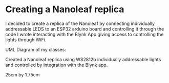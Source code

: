 # Creating a Nanoleaf replica

I decided to create a replica of the Nanoleaf by connecting individually addressable LEDS to an ESP32 arduino board and controlling it through the code I wrote interacting with the Blynk App giving access to controlling the lights through WiFi.

UML Diagram of my classes:


Created a Nanoleaf replica using WS2812b individually addressable lights and controlled by integration with the Blynk app.

25cm by 1.75cm
